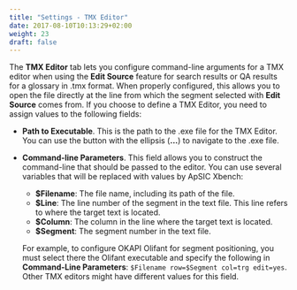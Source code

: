 ```yaml
---
title: "Settings - TMX Editor"
date: 2017-08-10T10:13:29+02:00
weight: 23
draft: false
---
```


The **TMX Editor** tab lets you configure command-line arguments for a TMX editor when using the **Edit Source** feature
for search results or QA results for a glossary in .tmx format. When properly configured, this allows you to open
the file directly at the line from which the segment selected with **Edit Source** comes from. If you choose to define 
a TMX Editor, you need to assign values to the following fields:

*	**Path to Executable**. This is the path to the .exe file for the TMX Editor. 
	You can use the button with the ellipsis (**...**) to navigate to the .exe file.
*	**Command-line Parameters**. This field allows you to construct the command-line that should be passed to the editor.
	You can use several variables that will be replaced with values by ApSIC Xbench:
	*	**$Filename**: The file name, including its path of the file.
	*	**$Line**: The line number of the segment in the text file. This line refers to where the target text is located.
	*	**$Column**: The column in the line where the target text is located.
	*	**$Segment**: The segment number in the text file.
		
	For example, to configure OKAPI Olifant for segment positioning, you must select there the Olifant executable and specify the
	following in **Command-Line Parameters**: `$Filename row=$Segment col=trg edit=yes`. Other TMX editors might have different 
	values for this field.

